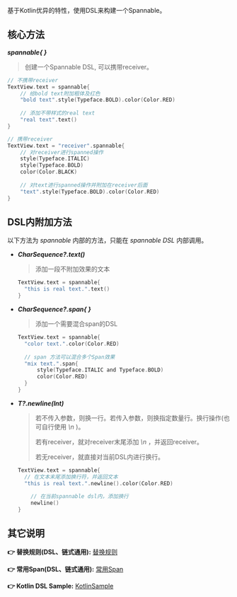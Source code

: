 基于Kotlin优异的特性，使用DSL来构建一个Spannable。


## 核心方法

***spannable{ }***

> 创建一个Spannable DSL, 可以携带receiver。

``` kotlin
// 不携带receiver
TextView.text = spannable{
    // 给bold text附加粗体及红色
    "bold text".style(Typeface.BOLD).color(Color.RED)
    
    // 添加不带样式的real text
    "real text".text()
}

// 携带receiver
TextView.text = "receiver".spannable{
    // 对receiver进行spanned操作
    style(Typeface.ITALIC)
    style(Typeface.BOLD)
    color(Color.BLACK)
    
    // 对text进行spanned操作并附加在receiver后面
    "text".style(Typeface.BOLD).color(Color.RED)
}
```


## DSL内附加方法

以下方法为 *spannable* 内部的方法，只能在 *spannable DSL* 内部调用。

- ***CharSequence?.text()***

  > 添加一段不附加效果的文本

  ``` kotlin
  TextView.text = spannable{
  	"this is real text.".text()
  }
  ```

- ***CharSequence?.span{ }***

  > 添加一个需要混合span的DSL

  ``` kotlin
  TextView.text = spannable{
  	"color text.".color(Color.RED)
  	
  	// span 方法可以混合多个Span效果
  	"mix text.".span{
  		style(Typeface.ITALIC and Typeface.BOLD)
  		color(Color.RED)
  	}
  }
  ```

- ***T?.newline(Int)***

  > 若不传入参数，则换一行。若传入参数，则换指定数量行。换行操作(也可自行使用 *\n* )。
  >
  > 若有receiver，就对receiver末尾添加 *\n* ，并返回receiver。
  >
  > 若无receiver，就直接对当前DSL内进行换行。

  ``` kotlin
  TextView.text = spannable{
  	// 在文本末尾添加换行符，并返回文本
  	"this is real text.".newline().color(Color.RED)
      
      // 在当前spannable dsl内，添加换行
      newline()
  }
  ```


## 其它说明

**👉 替换规则(DSL、链式通用):** [替换规则](https://txca.github.io/SpannableX/replace/)

**👉 常用Span(DSL、链式通用):** [常用Span](https://txca.github.io/SpannableX/spans/)

**👉 Kotlin DSL Sample:**  [KotlinSample](https://github.com/TxcA/SpannableX/blob/master/app/src/main/java/com/itxca/sample/spannable/KotlinFragment.kt)

